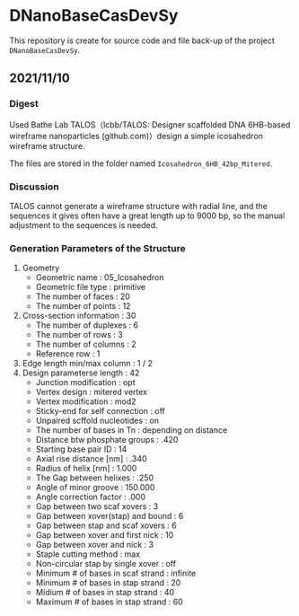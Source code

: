 # DNanoBaseCasDevSy
This repository is create for source code and file back-up of the project `DNanoBaseCasDevSy`.
## 2021/11/10
### Digest
Used Bathe Lab TALOS（lcbb/TALOS: Designer scaffolded DNA 6HB-based wireframe nanoparticles (github.com)）design a simple icosahedron wireframe structure.

The files are stored in the folder named `Icosahedron_6HB_42bp_Mitered`.
### Discussion
TALOS cannot generate  a wireframe structure with radial line, and the sequences it gives often have a great length up to 9000 bp, so the manual adjustment to the sequences is needed.
### Generation Parameters of the Structure
1. Geometry
     * Geometric name                    : 05_Icosahedron
     * Geometric file type               : primitive
     * The number of faces               : 20
     * The number of points              : 12
2. Cross-section information           : 30
     * The number of duplexes            : 6
     * The number of rows                : 3
     * The number of columns             : 2
     * Reference row                     : 1
3. Edge length min/max column          : 1 / 2
4. Design parameterse length           : 42
     * Junction modification             : opt
     * Vertex design                     : mitered vertex
     * Vertex modification               : mod2
     * Sticky-end for self connection    : off
     * Unpaired scffold nucleotides      : on
     * The number of bases in Tn         : depending on distance
     * Distance btw phosphate groups     : .420
     * Starting base pair ID             : 14
     * Axial rise distance [nm]          : .340
     * Radius of helix [nm]              : 1.000
     * The Gap between helixes           : .250
     * Angle of minor groove             : 150.000
     * Angle correction factor           : .000
     * Gap between two scaf xovers       : 3
     * Gap between xover(stap) and bound : 6
     * Gap between stap and scaf xovers  : 6
     * Gap between xover and first nick  : 10
     * Gap between xover and nick        : 3
     * Staple cutting method             : max
     * Non-circular stap by single xover : off
     * Minimum # of bases in scaf strand : infinite
     * Minimum # of bases in stap strand : 20
     * Midium # of bases in stap strand  : 40
     * Maximum # of bases in stap strand : 60

